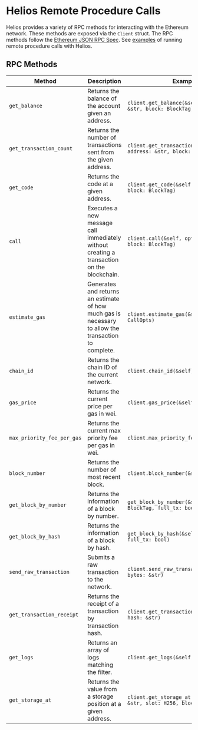 # Helios Remote Procedure Calls

Helios provides a variety of RPC methods for interacting with the Ethereum network. These methods are exposed via the `Client` struct.  The RPC methods follow the [Ethereum JSON RPC Spec](https://ethereum.github.io/execution-apis/api-documentation). See [examples](./examples/readme.rs) of running remote procedure calls with Helios.

## RPC Methods

| Method | Description | Example |
| ------ | ----------- | ------- |
| `get_balance` | Returns the balance of the account given an address. | `client.get_balance(&self, address: &str, block: BlockTag)` |
| `get_transaction_count` | Returns the number of transactions sent from the given address. | `client.get_transaction_count(&self, address: &str, block: BlockTag)` |
| `get_code` | Returns the code at a given address. | `client.get_code(&self, address: &str, block: BlockTag)` |
| `call` | Executes a new message call immediately without creating a transaction on the blockchain. | `client.call(&self, opts: CallOpts, block: BlockTag)` |
| `estimate_gas` | Generates and returns an estimate of how much gas is necessary to allow the transaction to complete. | `client.estimate_gas(&self, opts: CallOpts)` |
| `chain_id` | Returns the chain ID of the current network. | `client.chain_id(&self)` |
| `gas_price` | Returns the current price per gas in wei. | `client.gas_price(&self)` |
| `max_priority_fee_per_gas` | Returns the current max priority fee per gas in wei. | `client.max_priority_fee_per_gas(&self)` |
| `block_number` | Returns the number of most recent block. | `client.block_number(&self)` |
| `get_block_by_number` | Returns the information of a block by number. | `get_block_by_number(&self, block: BlockTag, full_tx: bool)` |
| `get_block_by_hash` | Returns the information of a block by hash. | `get_block_by_hash(&self, hash: &str, full_tx: bool)` |
| `send_raw_transaction` | Submits a raw transaction to the network. | `client.send_raw_transaction(&self, bytes: &str)` |
| `get_transaction_receipt` | Returns the receipt of a transaction by transaction hash. | `client.get_transaction_receipt(&self, hash: &str)` |
| `get_logs` | Returns an array of logs matching the filter. | `client.get_logs(&self, filter: Filter)` |
| `get_storage_at` | Returns the value from a storage position at a given address. | `client.get_storage_at(&self, address: &str, slot: H256, block: BlockTag)` |